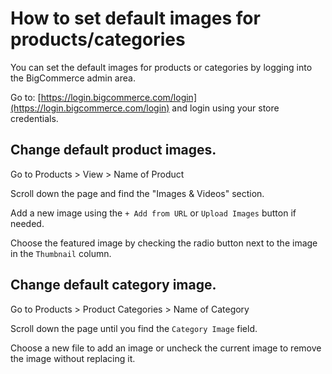 # How to set default images for products/categories

You can set the default images for products or categories by logging into the BigCommerce admin area.

Go to: [https://login.bigcommerce.com/login](https://login.bigcommerce.com/login) and login using your store credentials.

## Change default product images.

Go to Products > View > Name of Product

Scroll down the page and find the "Images & Videos" section.

Add a new image using the `+ Add from URL` or `Upload Images` button if needed.

Choose the featured image by checking the radio button next to the image in the `Thumbnail` column.

## Change default category image.

Go to Products > Product Categories > Name of Category

Scroll down the page until you find the `Category Image` field.

Choose a new file to add an image or uncheck the current image to remove the image without replacing it.
